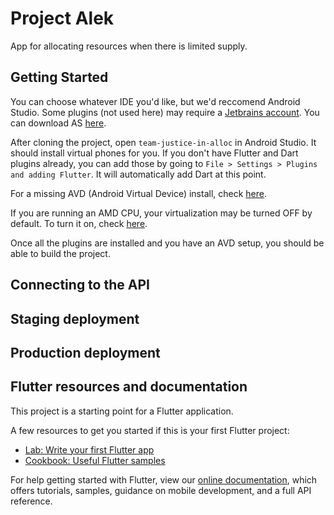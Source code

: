# Project Alek

App for allocating resources when there is limited supply.

## Getting Started

You can choose whatever IDE you'd like, but we'd reccomend Android Studio. Some plugins (not used here) may require a [Jetbrains account](https://www.jetbrains.com/). You can download AS [here](https://developer.android.com/studio).

After cloning the project, open `team-justice-in-alloc` in Android Studio. It should install 
virtual phones for you. If you don't have Flutter and Dart plugins already, you can add those by
going to `File > Settings > Plugins and adding Flutter`. It will automatically add Dart at this point.

For a missing AVD (Android Virtual Device) install, check [here](https://abhiandroid.com/androidstudio/create-avd-virtual-device-emulator-android-studio).

If you are running an AMD CPU, your virtualization may be turned OFF by default. 
To turn it on, check [here](https://access.redhat.com/documentation/en-us/red_hat_enterprise_linux/5/html/virtualization/sect-virtualization-troubleshooting-enabling_intel_vt_and_amd_v_virtualization_hardware_extensions_in_bios).

Once all the plugins are installed and you have an AVD setup, you should be able to build the
project. 

## Connecting to the API

## Staging deployment

## Production deployment

## Flutter resources and documentation

This project is a starting point for a Flutter application.

A few resources to get you started if this is your first Flutter project:

- [Lab: Write your first Flutter app](https://flutter.dev/docs/get-started/codelab)
- [Cookbook: Useful Flutter samples](https://flutter.dev/docs/cookbook)

For help getting started with Flutter, view our
[online documentation](https://flutter.dev/docs), which offers tutorials,
samples, guidance on mobile development, and a full API reference.
